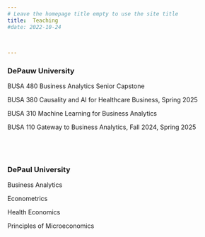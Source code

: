 ```yaml
---
# Leave the homepage title empty to use the site title
title:  Teaching
#date: 2022-10-24

 
    
---
```



### DePauw University

BUSA 480 Business Analytics Senior Capstone

BUSA 380 Causality and AI for Healthcare Business, Spring 2025

BUSA 310 Machine Learning for Business Analytics

BUSA 110 Gateway to Business Analytics, Fall 2024, Spring 2025


## &nbsp;

### DePaul University

Business Analytics

Econometrics

Health Economics

Principles of Microeconomics

